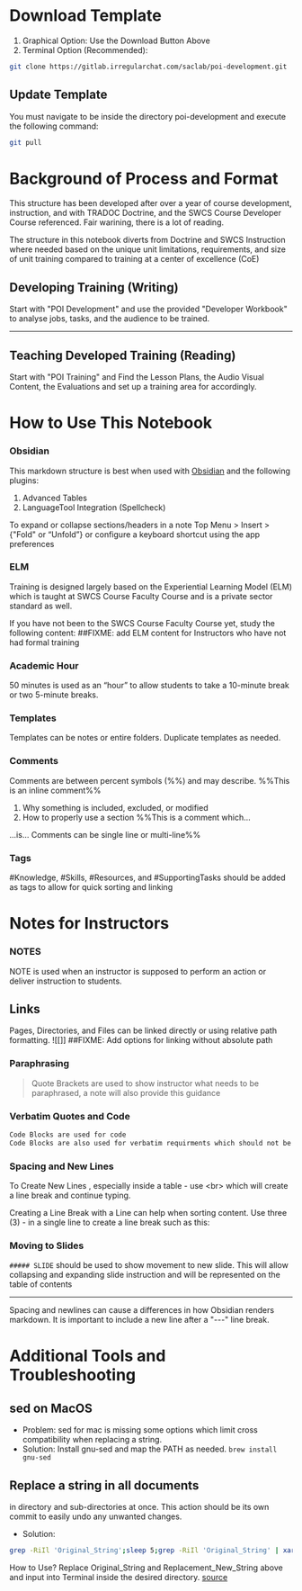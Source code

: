 # Download Template
1. Graphical Option: Use the Download Button Above
1. Terminal Option (Recommended): 

```BASH
git clone https://gitlab.irregularchat.com/saclab/poi-development.git
```


## Update Template
You must navigate to be inside the directory poi-development and execute the following command:
```BASH
git pull
```

# Background of Process and Format
This structure has been developed after over a year of course development, instruction, and with TRADOC Doctrine, and the SWCS Course Developer Course referenced. Fair warining, there is a lot of reading.

The structure in this notebook diverts from Doctrine and SWCS Instruction where needed based on the unique unit limitations, requirements, and size of unit training compared to training at a center of excellence (CoE)

## Developing Training (Writing)
Start with "POI Development"  and use the provided "Developer Workbook" to analyse jobs, tasks, and the audience to be trained.

---
## Teaching Developed Training (Reading)
Start with "POI Training" and Find the Lesson Plans, the Audio Visual Content, the Evaluations and set up a training area for accordingly.

# How to Use This Notebook 
### Obsidian 
This markdown structure is best when used with [Obsidian](https://obsidian.md/) and the following plugins:
1. Advanced Tables
2. LanguageTool Integration (Spellcheck)

To expand or collapse sections/headers in a note Top Menu > Insert > {"Fold" or “Unfold”}  or configure a keyboard shortcut using the app preferences

### ELM
Training is designed largely based on the Experiential Learning Model (ELM) which is taught at SWCS Course Faculty Course and is a private sector standard as well.
 
If you have not been to the SWCS Course Faculty Course yet, study the following content:
##FIXME: add ELM content for Instructors who have not had formal training

### Academic Hour
50 minutes is used as an “hour” to allow students to take a 10-minute break or two 5-minute breaks. 

### Templates
Templates can be notes or entire folders. Duplicate templates as needed. 

### Comments
Comments are between percent symbols (\%%) and may describe. %%This is an inline comment%%

1. Why something is included, excluded, or modified 
2. How to properly use a section
%%This is a comment which... 

...is...
Comments can be single line or multi-line%%
### Tags
#Knowledge, #Skills, #Resources, and #SupportingTasks should be added as tags to allow for quick sorting and linking

# Notes for Instructors

### NOTES
NOTE is used when an instructor is supposed to perform an action or deliver instruction to students. 

## Links
Pages, Directories, and Files can be linked directly or using relative path formatting. 
![[]]
##FIXME: Add options for linking without absolute path

### Paraphrasing
> Quote Brackets are used to show instructor what needs to be paraphrased, a note will also provide this guidance


### Verbatim Quotes and Code
```md
Code Blocks are used for code 
Code Blocks are also used for verbatim requirments which should not be paraphrased. The code block allows an instructor to easily notice and to copy if needed.
```

### Spacing and New Lines

To Create New Lines , especially inside a table - use \<br\> which will create a line break and continue typing. 

Creating a Line Break with a Line can help when sorting content. Use three (3) - in a single line to create a line break such as this:

### Moving to Slides
`##### SLIDE`  should be used to show movement to new slide. This will allow collapsing and expanding slide instruction and will be represented on the table of contents

---

Spacing and newlines can cause a differences in how Obsidian renders markdown. It is important to include a new line after a "---" line break. 

# Additional Tools and Troubleshooting

## sed on MacOS
- Problem: sed for mac is missing some options which limit cross compatibility when replacing a string. 
- Solution: Install gnu-sed and map the PATH as needed. `brew install gnu-sed`

## Replace a string in all documents 
in directory and sub-directories at once. This action should be its own commit to easily undo any unwanted changes. 
- Solution: 
```BASH
grep -RiIl 'Original_String';sleep 5;grep -RiIl 'Original_String' | xargs sed -i 's/Original_String/Replacement_New_String/g'
```
How to Use? Replace Original_String and Replacement_New_String above and input into Terminal inside the desired directory. 
[source](https://www.internalpointers.com/post/linux-find-and-replace-text-multiple-files)